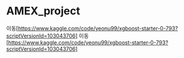 # AMEX_project
이동[https://www.kaggle.com/code/yeonu99/xgboost-starter-0-793?scriptVersionId=103043706]
이동[https://www.kaggle.com/code/yeonu99/xgboost-starter-0-793?scriptVersionId=103043706]
